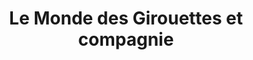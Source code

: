 ---
title: "Le Monde des Girouettes et compagnie"
url: /la-gacilly/le-monde-des-girouettes-et-compagnie/
shop: Kunst
---